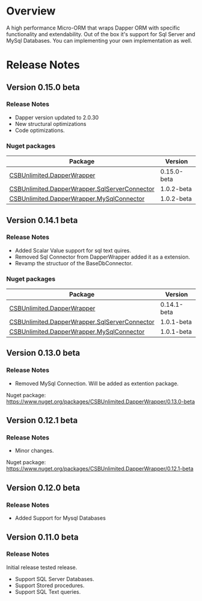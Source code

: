 # Overview
A high performance Micro-ORM that wraps Dapper ORM with specific functionality and extendability. 
Out of the box it's support for Sql Server and MySql Databases. You can implementing your own implementation as well.

# Release Notes

## Version 0.15.0 beta

### Release Notes
- Dapper version updated to 2.0.30
- New structural optimizations
- Code optimizations.

### Nuget packages
| Package | Version |
| --------- | --------- |
| [CSBUnlimited.DapperWrapper](https://www.nuget.org/packages/CSBUnlimited.DapperWrapper/0.15.0-beta) | 0.15.0-beta |
| [CSBUnlimited.DapperWrapper.SqlServerConnector](https://www.nuget.org/packages/CSBUnlimited.DapperWrapper.SqlServerConnector/1.0.2-beta) | 1.0.2-beta |
| [CSBUnlimited.DapperWrapper.MySqlConnector](https://www.nuget.org/packages/CSBUnlimited.DapperWrapper.MySqlConnector/1.0.2-beta) | 1.0.2-beta |


## Version 0.14.1 beta

### Release Notes
- Added Scalar Value support for sql text quires.
- Removed Sql Connector from DapperWrapper added it as a extension.
- Revamp the structuor of the BaseDbConnector. 

### Nuget packages
| Package | Version |
| --------- | --------- |
| [CSBUnlimited.DapperWrapper](https://www.nuget.org/packages/CSBUnlimited.DapperWrapper/0.14.1-beta) | 0.14.1-beta |
| [CSBUnlimited.DapperWrapper.SqlServerConnector](https://www.nuget.org/packages/CSBUnlimited.DapperWrapper.SqlServerConnector/1.0.1-beta) | 1.0.1-beta |
| [CSBUnlimited.DapperWrapper.MySqlConnector](https://www.nuget.org/packages/CSBUnlimited.DapperWrapper.MySqlConnector/1.0.1-beta) | 1.0.1-beta |

## Version 0.13.0 beta

### Release Notes
- Removed MySql Connection. Will be added as extention package.

Nuget package:
https://www.nuget.org/packages/CSBUnlimited.DapperWrapper/0.13.0-beta

## Version 0.12.1 beta

### Release Notes
- Minor changes.

Nuget package: 
https://www.nuget.org/packages/CSBUnlimited.DapperWrapper/0.12.1-beta

## Version 0.12.0 beta

### Release Notes
- Added Support for Mysql Databases
 
## Version 0.11.0 beta
 
### Release Notes
Initial release tested release.
- Support SQL Server Databases.
- Support Stored procedures.
- Support SQL Text queries.
